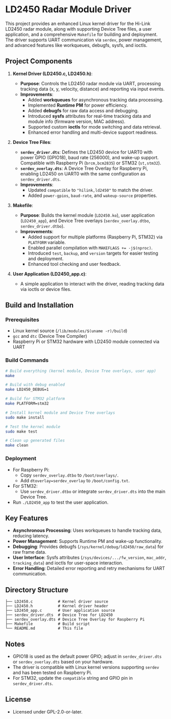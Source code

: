 # LD2450 Radar Module Driver

This project provides an enhanced Linux kernel driver for the Hi-Link LD2450 radar module, along with supporting Device Tree files, a user application, and a comprehensive `Makefile` for building and deployment. The driver supports UART communication via `serdev`, power management, and advanced features like workqueues, debugfs, sysfs, and ioctls.

## Project Components

1. **Kernel Driver (LD2450.c, LD2450.h)**:
   - **Purpose**: Controls the LD2450 radar module via UART, processing tracking data (x, y, velocity, distance) and reporting via input events.
   - **Improvements**:
     - Added **workqueues** for asynchronous tracking data processing.
     - Implemented **Runtime PM** for power efficiency.
     - Added **debugfs** for raw data access and debugging.
     - Introduced **sysfs** attributes for real-time tracking data and module info (firmware version, MAC address).
     - Supported custom **ioctls** for mode switching and data retrieval.
     - Enhanced error handling and multi-device support readiness.

2. **Device Tree Files**:
   - **`serdev_driver.dts`**: Defines the LD2450 device for UART0 with power GPIO (GPIO18), baud rate (256000), and wake-up support. Compatible with Raspberry Pi (`brcm,bcm2835`) or STM32 (`st,stm32`).
   - **`serdev_overlay.dts`**: A Device Tree Overlay for Raspberry Pi, enabling LD2450 on UART0 with the same configuration as `serdev_driver.dts`.
   - **Improvements**:
     - Updated `compatible` to `"hilink,ld2450"` to match the driver.
     - Added `power-gpios`, `baud-rate`, and `wakeup-source` properties.

3. **Makefile**:
   - **Purpose**: Builds the kernel module (`LD2450.ko`), user application (`LD2450_app`), and Device Tree overlays (`serdev_overlay.dtbo`, `serdev_driver.dtbo`).
   - **Improvements**:
     - Added support for multiple platforms (Raspberry Pi, STM32) via `PLATFORM` variable.
     - Enabled parallel compilation with `MAKEFLAGS += -j$(nproc)`.
     - Introduced `test`, `backup`, and `version` targets for easier testing and deployment.
     - Enhanced tool checking and user feedback.

4. **User Application (LD2450_app.c)**:
   - A simple application to interact with the driver, reading tracking data via ioctls or device files.

## Build and Installation

### Prerequisites
- Linux kernel source (`/lib/modules/$(uname -r)/build`)
- `gcc` and `dtc` (Device Tree Compiler)
- Raspberry Pi or STM32 hardware with LD2450 module connected via UART

### Build Commands
```bash
# Build everything (kernel module, Device Tree overlays, user app)
make

# Build with debug enabled
make LD2450_DEBUG=1

# Build for STM32 platform
make PLATFORM=stm32

# Install kernel module and Device Tree overlays
sudo make install

# Test the kernel module
sudo make test

# Clean up generated files
make clean
```

### Deployment
- For Raspberry Pi:
  - Copy `serdev_overlay.dtbo` to `/boot/overlays/`.
  - Add `dtoverlay=serdev_overlay` to `/boot/config.txt`.
- For STM32:
  - Use `serdev_driver.dtbo` or integrate `serdev_driver.dts` into the main Device Tree.
- Run `./LD2450_app` to test the user application.

## Key Features
- **Asynchronous Processing**: Uses workqueues to handle tracking data, reducing latency.
- **Power Management**: Supports Runtime PM and wake-up functionality.
- **Debugging**: Provides debugfs (`/sys/kernel/debug/ld2450/raw_data`) for raw frame data.
- **User Interface**: Sysfs attributes (`/sys/devices/.../fw_version`, `mac_addr`, `tracking_data`) and ioctls for user-space interaction.
- **Error Handling**: Detailed error reporting and retry mechanisms for UART communication.

## Directory Structure
```
├── LD2450.c           # Kernel driver source
├── LD2450.h           # Kernel driver header
├── LD2450_app.c       # User application source
├── serdev_driver.dts  # Device Tree for LD2450
├── serdev_overlay.dts # Device Tree Overlay for Raspberry Pi
├── Makefile           # Build script
└── README.md          # This file
```

## Notes
- GPIO18 is used as the default power GPIO; adjust in `serdev_driver.dts` or `serdev_overlay.dts` based on your hardware.
- The driver is compatible with Linux kernel versions supporting `serdev` and has been tested on Raspberry Pi.
- For STM32, update the `compatible` string and GPIO pin in `serdev_driver.dts`.

## License
- Licensed under GPL-2.0-or-later.